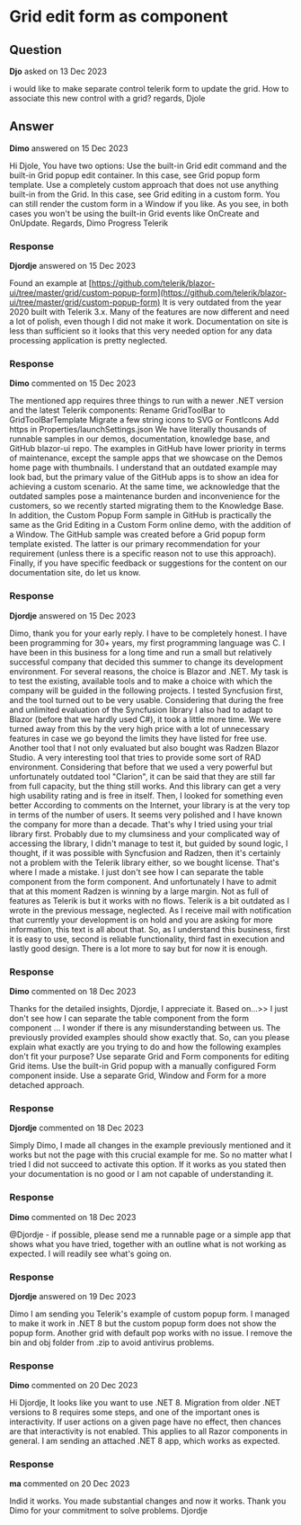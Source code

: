 # Grid edit form as component

## Question

**Djo** asked on 13 Dec 2023

i would like to make separate control telerik form to update the grid. How to associate this new control with a grid? regards, Djole

## Answer

**Dimo** answered on 15 Dec 2023

Hi Djole, You have two options: Use the built-in Grid edit command and the built-in Grid popup edit container. In this case, see Grid popup form template. Use a completely custom approach that does not use anything built-in from the Grid. In this case, see Grid editing in a custom form. You can still render the custom form in a Window if you like. As you see, in both cases you won't be using the built-in Grid events like OnCreate and OnUpdate. Regards, Dimo Progress Telerik

### Response

**Djordje** answered on 15 Dec 2023

Found an example at [https://github.com/telerik/blazor-ui/tree/master/grid/custom-popup-form](https://github.com/telerik/blazor-ui/tree/master/grid/custom-popup-form) It
is very outdated from the year 2020 built with Telerik 3.x. Many of the
features are now different and need a lot of polish, even though I did
not make it work. Documentation on site is less than sufficient so it
looks that this very needed option for any data processing application
is pretty neglected.

### Response

**Dimo** commented on 15 Dec 2023

The mentioned app requires three things to run with a newer .NET version and the latest Telerik components: Rename GridToolBar to GridToolBarTemplate Migrate a few string icons to SVG or FontIcons Add https in Properties/launchSettings.json We have literally thousands of runnable samples in our demos, documentation, knowledge base, and GitHub blazor-ui repo. The examples in GitHub have lower priority in terms of maintenance, except the sample apps that we showcase on the Demos home page with thumbnails. I understand that an outdated example may look bad, but the primary value of the GitHub apps is to show an idea for achieving a custom scenario. At the same time, we acknowledge that the outdated samples pose a maintenance burden and inconvenience for the customers, so we recently started migrating them to the Knowledge Base. In addition, the Custom Popup Form sample in GitHub is practically the same as the Grid Editing in a Custom Form online demo, with the addition of a Window. The GitHub sample was created before a Grid popup form template existed. The latter is our primary recommendation for your requirement (unless there is a specific reason not to use this approach). Finally, if you have specific feedback or suggestions for the content on our documentation site, do let us know.

### Response

**Djordje** answered on 15 Dec 2023

Dimo, thank you for your early reply. I have to be completely honest. I have been programming for 30+ years, my first programming language was C. I have been in this business for a long time and run a small but relatively successful company that decided this summer to change its development environment. For several reasons, the choice is Blazor and .NET. My task is to test the existing, available tools and to make a choice with which the company will be guided in the following projects. I tested Syncfusion first, and the tool turned out to be very usable. Considering that during the free and unlimited evaluation of the Syncfusion library I also had to adapt to Blazor (before that we hardly used C#), it took a little more time. We were turned away from this by the very high price with a lot of unnecessary features in case we go beyond the limits they have listed for free use. Another tool that I not only evaluated but also bought was Radzen Blazor Studio. A very interesting tool that tries to provide some sort of RAD environment. Considering that before that we used a very powerful but unfortunately outdated tool "Clarion", it can be said that they are still far from full capacity, but the thing still works. And this library can get a very high usability rating and is free in itself. Then, I looked for something even better According to comments on the Internet, your library is at the very top in terms of the number of users. It seems very polished and I have known the company for more than a decade. That's why I tried using your trial library first. Probably due to my clumsiness and your complicated way of accessing the library, I didn't manage to test it, but guided by sound logic, I thought, if it was possible with Syncfusion and Radzen, then it's certainly not a problem with the Telerik library either, so we bought license. That's where I made a mistake. I just don't see how I can separate the table component from the form component. And unfortunately I have to admit that at this moment Radzen is winning by a large margin. Not as full of features as Telerik is but it works with no flows. Telerik is a bit outdated as I wrote in the previous message, neglected. As I receive mail with notification that currently your development is on hold and you are asking for more information, this text is all about that. So, as I understand this business, first it is easy to use, second is reliable functionality, third fast in execution and lastly good design. There is a lot more to say but for now it is enough.

### Response

**Dimo** commented on 18 Dec 2023

Thanks for the detailed insights, Djordje, I appreciate it. Based on...>> I just don't see how I can separate the table component from the form component ... I wonder if there is any misunderstanding between us. The previously provided examples should show exactly that. So, can you please explain what exactly are you trying to do and how the following examples don't fit your purpose? Use separate Grid and Form components for editing Grid items. Use the built-in Grid popup with a manually configured Form component inside. Use a separate Grid, Window and Form for a more detached approach.

### Response

**Djordje** commented on 18 Dec 2023

Simply Dimo, I made all changes in the example previously mentioned
and it works but not the page with this crucial example for me. So no
matter what I tried I did not succeed to activate this option. If it works as you stated then your documentation is no good or I am not capable of understanding it.

### Response

**Dimo** commented on 18 Dec 2023

@Djordje - if possible, please send me a runnable page or a simple app that shows what you have tried, together with an outline what is not working as expected. I will readily see what's going on.

### Response

**Djordje** answered on 19 Dec 2023

Dimo I am sending you Telerik's example of custom popup form. I managed to make it work in .NET 8 but the custom popup form does not show the popup form. Another grid with default pop works with no issue. I remove the bin and obj folder from .zip to avoid antivirus problems.

### Response

**Dimo** commented on 20 Dec 2023

Hi Djordje, It looks like you want to use .NET 8. Migration from older .NET versions to 8 requires some steps, and one of the important ones is interactivity. If user actions on a given page have no effect, then chances are that interactivity is not enabled. This applies to all Razor components in general. I am sending an attached .NET 8 app, which works as expected.

### Response

**ma** commented on 20 Dec 2023

Indid it works. You made substantial changes and now it works. Thank you Dimo for your commitment to solve problems. Djordje
